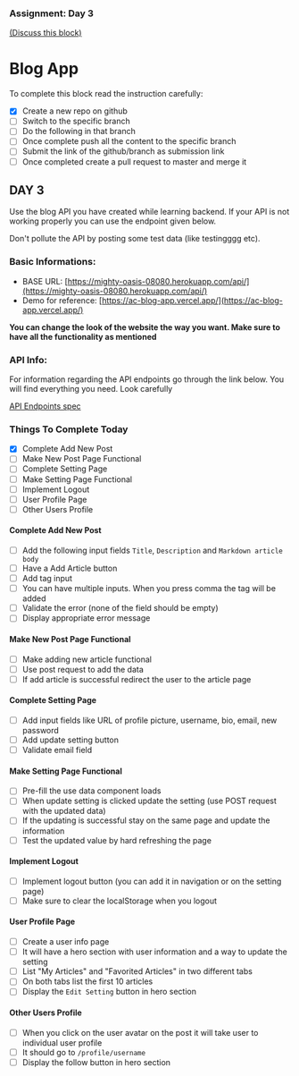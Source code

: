 ### Assignment: Day 3

[(Discuss this block)](/forum/redirect/categories/BRaacq)

# Blog App

To complete this block read the instruction carefully:

- [x] Create a new repo on github
- [ ] Switch to the specific branch
- [ ] Do the following in that branch
- [ ] Once complete push all the content to the specific branch
- [ ] Submit the link of the github/branch as submission link
- [ ] Once completed create a pull request to master and merge it

## DAY 3

Use the blog API you have created while learning backend. If your API is not working properly you can use the endpoint given below.

Don't pollute the API by posting some test data (like testingggg etc).

### Basic Informations:

- BASE URL: [https://mighty-oasis-08080.herokuapp.com/api/](https://mighty-oasis-08080.herokuapp.com/api/)
- Demo for reference: [https://ac-blog-app.vercel.app/](https://ac-blog-app.vercel.app/)

**You can change the look of the website the way you want. Make sure to have all the functionality as mentioned**

### API Info:

For information regarding the API endpoints go through the link below. You will find everything you need. Look carefully

[API Endpoints spec](https://gist.github.com/nnnkit/88db374b4ce62587a86bb32dd0b36ccb)

### Things To Complete Today

- [x] Complete Add New Post
- [ ] Make New Post Page Functional
- [ ] Complete Setting Page
- [ ] Make Setting Page Functional
- [ ] Implement Logout
- [ ] User Profile Page
- [ ] Other Users Profile

#### Complete Add New Post

- [ ] Add the following input fields `Title`, `Description` and `Markdown article body`
- [ ] Have a Add Article button
- [ ] Add tag input
- [ ] You can have multiple inputs. When you press comma the tag will be added
- [ ] Validate the error (none of the field should be empty)
- [ ] Display appropriate error message

#### Make New Post Page Functional

- [ ] Make adding new article functional
- [ ] Use post request to add the data
- [ ] If add article is successful redirect the user to the article page

#### Complete Setting Page

- [ ] Add input fields like URL of profile picture, username, bio, email, new password
- [ ] Add update setting button
- [ ] Validate email field

#### Make Setting Page Functional

- [ ] Pre-fill the use data component loads
- [ ] When update setting is clicked update the setting (use POST request with the updated data)
- [ ] If the updating is successful stay on the same page and update the information
- [ ] Test the updated value by hard refreshing the page

#### Implement Logout

- [ ] Implement logout button (you can add it in navigation or on the setting page)
- [ ] Make sure to clear the localStorage when you logout

#### User Profile Page

- [ ] Create a user info page
- [ ] It will have a hero section with user information and a way to update the setting
- [ ] List "My Articles" and "Favorited Articles" in two different tabs
- [ ] On both tabs list the first 10 articles
- [ ] Display the `Edit Setting` button in hero section

#### Other Users Profile

- [ ] When you click on the user avatar on the post it will take user to individual user profile
- [ ] It should go to `/profile/username`
- [ ] Display the follow button in hero section
